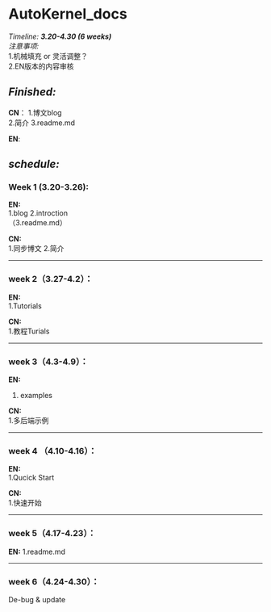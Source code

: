 # AutoKernel_docs  

_Timeline: **3.20-4.30 (6 weeks)**_     
_注意事项:_     
1.机械填充 or 灵活调整？   
2.EN版本的内容审核

## _Finished:_   
**CN**：
1.博文blog   
2.简介
3.readme.md  

**EN**:  

    
## _schedule:_   
### Week 1 (3.20-3.26):  
**EN:**  
1.blog
2.introction  
（3.readme.md）

**CN:**  
1.同步博文
2.简介    
***
### week 2（3.27-4.2）：   
**EN:**  
1.Tutorials


**CN:**   
1.教程Turials

***
### week 3（4.3-4.9）：
**EN:**  
1. examples

**CN:**  
1.多后端示例
***
### week 4 （4.10-4.16）：
**EN:**  
1.Qucick Start

**CN:**  
1.快速开始
***
### week 5（4.17-4.23）：   
**EN:**
1.readme.md
***
### week 6（4.24-4.30）：
De-bug & update
